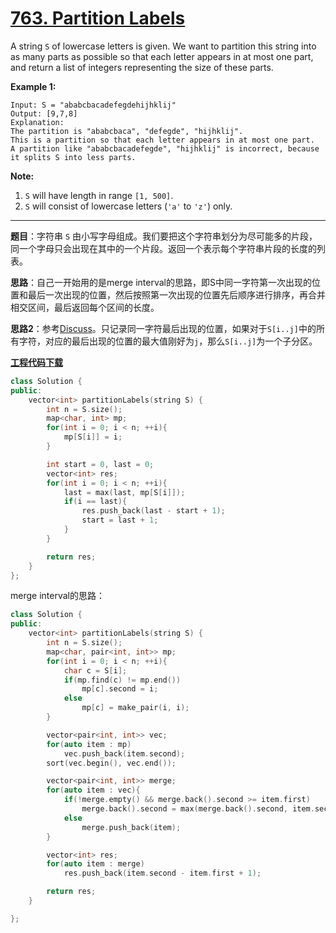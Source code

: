 # [763. Partition Labels](https://leetcode.com/problems/partition-labels/)

A string `S` of lowercase letters is given. We want to partition this string into as many parts as possible so that each letter appears in at most one part, and return a list of integers representing the size of these parts.

**Example 1:**

```
Input: S = "ababcbacadefegdehijhklij"
Output: [9,7,8]
Explanation:
The partition is "ababcbaca", "defegde", "hijhklij".
This is a partition so that each letter appears in at most one part.
A partition like "ababcbacadefegde", "hijhklij" is incorrect, because it splits S into less parts.
```

**Note:**

1. `S` will have length in range `[1, 500]`.
2. `S` will consist of lowercase letters (`'a'` to `'z'`) only.

-----

**题目**：字符串 `S` 由小写字母组成。我们要把这个字符串划分为尽可能多的片段，同一个字母只会出现在其中的一个片段。返回一个表示每个字符串片段的长度的列表。

**思路**：自己一开始用的是merge interval的思路，即S中同一字符第一次出现的位置和最后一次出现的位置，然后按照第一次出现的位置先后顺序进行排序，再合并相交区间，最后返回每个区间的长度。

**思路2**：参考[Discuss](https://leetcode.com/problems/partition-labels/discuss/113259/Java-2-pass-O(n)-time-O(1)-space-extending-end-pointer-solution)。只记录同一字符最后出现的位置，如果对于`S[i..j]`中的所有字符，对应的最后出现的位置的最大值刚好为`j`，那么`S[i..j]`为一个子分区。

[**工程代码下载**](https://github.com/shenkh/leetcode)

```cpp
class Solution {
public:
    vector<int> partitionLabels(string S) {
        int n = S.size();
        map<char, int> mp;
        for(int i = 0; i < n; ++i){
            mp[S[i]] = i;
        }

        int start = 0, last = 0;
        vector<int> res;
        for(int i = 0; i < n; ++i){
            last = max(last, mp[S[i]]);
            if(i == last){
                res.push_back(last - start + 1);
                start = last + 1;
            }
        }

        return res;
    }
};
```

merge interval的思路：

```cpp
class Solution {
public:
    vector<int> partitionLabels(string S) {
        int n = S.size();
        map<char, pair<int, int>> mp;
        for(int i = 0; i < n; ++i){
            char c = S[i];
            if(mp.find(c) != mp.end())
                mp[c].second = i;
            else
                mp[c] = make_pair(i, i);
        }

        vector<pair<int, int>> vec;
        for(auto item : mp)
            vec.push_back(item.second);
        sort(vec.begin(), vec.end());

        vector<pair<int, int>> merge;
        for(auto item : vec){
            if(!merge.empty() && merge.back().second >= item.first)
                merge.back().second = max(merge.back().second, item.second);
            else
                merge.push_back(item);
        }

        vector<int> res;
        for(auto item : merge)
            res.push_back(item.second - item.first + 1);

        return res;
    }

};
```
